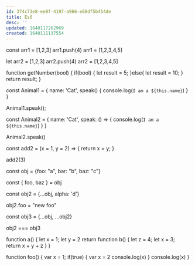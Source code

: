 ```yaml
---
id: 374c73e8-ee8f-4197-a966-e68df5b454de
title: Es6
desc: ''
updated: 1640117262969
created: 1640111137554
---
```


const arr1 = [1,2,3]
arr1.push(4)
arr1 = [1,2,3,4,5]

let arr2 = [1,2,3]
arr2.push(4)
arr2 = [1,2,3,4,5]

function getNumber(bool) {
	if(bool) {
		let result = 5;
	}else{
		let result = 10;
	}
	return result;
}

const Animal1 = {
	name: 'Cat',
	speak() {
		console.log(`I am a ${this.name}`)
	}
}

Animal1.speak();

const Animal2 = {
	name: 'Cat',
	speak: () => {
		console.log(`I am a ${this.name}`)
	}
}

Animal2.speak()

const add2 = (x = 1, y = 2) => {
	return x + y;
}

add2(3)

const obj = {foo: "a", bar: "b", baz: "c"}

const { foo, baz } = obj

const obj2 = {...obj, alpha: 'd'}

obj2.foo = "new foo"

const obj3 = {...obj, ...obj2}

obj2 === obj3

function a() {
	let x = 1;
	let y = 2
	return function b() {
		let z = 4;
		let x = 3;
		return x + y + z
	}
}

function foo() {
	var x = 1;
	if(true) {
		var x = 2
		console.log(x)
	}
	console.log(x)
}
